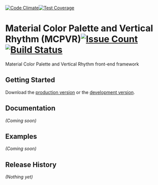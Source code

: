 [![Code Climate](https://codeclimate.com/github/ValeriaVG/mcpvr/badges/gpa.svg)](https://codeclimate.com/github/ValeriaVG/mcpvr)[![Test Coverage](https://codeclimate.com/github/ValeriaVG/mcpvr/badges/coverage.svg)](https://codeclimate.com/github/ValeriaVG/mcpvr/coverage)
# Material Color Palette and Vertical Rhythm (MCPVR)[![Issue Count](https://codeclimate.com/github/ValeriaVG/mcpvr/badges/issue_count.svg)](https://codeclimate.com/github/ValeriaVG/mcpvr)[![Build Status](https://travis-ci.org/ValeriaVG/mcpvr.svg?branch=master)](https://travis-ci.org/ValeriaVG/mcpvr)

Material Color Palette and Vertical Rhythm front-end framework

## Getting Started
Download the [production version][min] or the [development version][max].

[min]: https://raw.github.com/ValeriaVG/MCPVR/master/dist/mcpvr.min.js
[max]: https://raw.github.com/ValeriaVG/MCPVR/master/dist/mcpvr.js


## Documentation
_(Coming soon)_

## Examples
_(Coming soon)_

## Release History
_(Nothing yet)_

